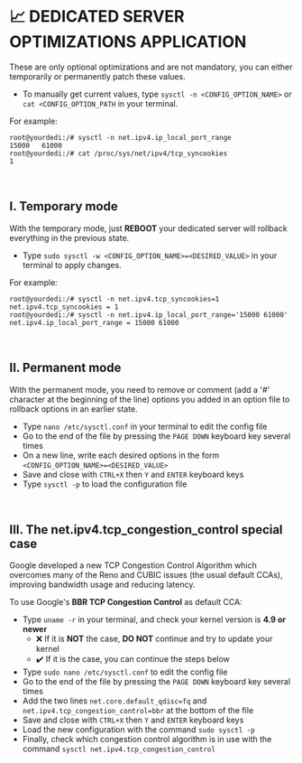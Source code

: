 # :chart_with_upwards_trend: DEDICATED SERVER OPTIMIZATIONS APPLICATION

These are only optional optimizations and are not mandatory, you can either temporarily or permanently patch these values.

* To manually get current values, type `sysctl -n <CONFIG_OPTION_NAME>` or `cat <CONFIG_OPTION_PATH` in your terminal.

For example:
```
root@yourdedi:/# sysctl -n net.ipv4.ip_local_port_range
15000   61000
root@yourdedi:/# cat /proc/sys/net/ipv4/tcp_syncookies
1
```

&#160;

## I. Temporary mode

With the temporary mode, just <b>REBOOT</b> your dedicated server will rollback everything in the previous state.

* Type `sudo sysctl -w <CONFIG_OPTION_NAME>=<DESIRED_VALUE>` in your terminal to apply changes.

For example:

```
root@yourdedi:/# sysctl -n net.ipv4.tcp_syncookies=1
net.ipv4.tcp_syncookies = 1
root@yourdedi:/# sysctl -n net.ipv4.ip_local_port_range='15000 61000'
net.ipv4.ip_local_port_range = 15000 61000
```

&#160;

## II. Permanent mode

With the permanent mode, you need to remove or comment (add a '_#_' character at the beginning of the line) options you added in an option file to rollback options in an earlier state.

* Type `nano /etc/sysctl.conf` in your terminal to edit the config file
* Go to the end of the file by pressing the `PAGE DOWN` keyboard key several times
* On a new line, write each desired options in the form `<CONFIG_OPTION_NAME>=<DESIRED_VALUE>`
* Save and close with `CTRL+X` then `Y` and `ENTER` keyboard keys
* Type `sysctl -p` to load the configuration file

&#160;

## III. The net.ipv4.tcp_congestion_control special case

Google developed a new TCP Congestion Control Algorithm which overcomes many of the Reno and CUBIC issues (the usual default CCAs), improving bandwidth usage and reducing latency.

To use Google's **BBR TCP Congestion Control** as default CCA:

* Type `uname -r` in your terminal, and check your kernel version is **4.9 or newer**
  * :x: If it is **NOT** the case, **DO NOT** continue and try to update your kernel
  * :heavy_check_mark: If it is the case, you can continue the steps below
* Type `sudo nano /etc/sysctl.conf` to edit the config file
* Go to the end of the file by pressing the `PAGE DOWN` keyboard key several times
* Add the two lines `net.core.default_qdisc=fq` and `net.ipv4.tcp_congestion_control=bbr` at the bottom of the file
* Save and close with `CTRL+X` then `Y` and `ENTER` keyboard keys
* Load the new configuration with the command `sudo sysctl -p`
* Finally, check which congestion control algorithm is in use with the command `sysctl net.ipv4.tcp_congestion_control`
